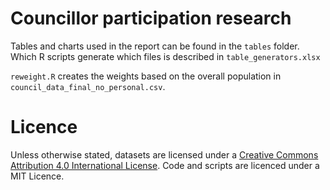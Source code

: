 # Councillor participation research 

Tables and charts used in the report can be found in the `tables` folder. 
Which R scripts generate which files is described in `table_generators.xlsx`

`reweight.R` creates the weights based on the overall population in `council_data_final_no_personal.csv`.

# Licence

Unless otherwise stated, datasets are licensed under a [Creative Commons Attribution 4.0 International License](https://creativecommons.org/licenses/by/4.0/).
Code and scripts are licenced under a MIT Licence. 
